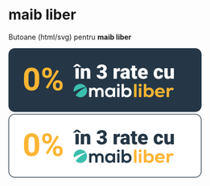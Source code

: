 # maib liber
Butoane (html/svg) pentru **maib liber**

![maib-liber](https://github.com/maibank/maib-liber/blob/main/maib%20liber%20banner%20svg/3%20rate/3-ro-black.svg?raw=true)
![maib-liber](https://github.com/maibank/maib-liber/blob/main/maib%20liber%20banner%20svg/3%20rate/3-ro-white.svg?raw=true)
